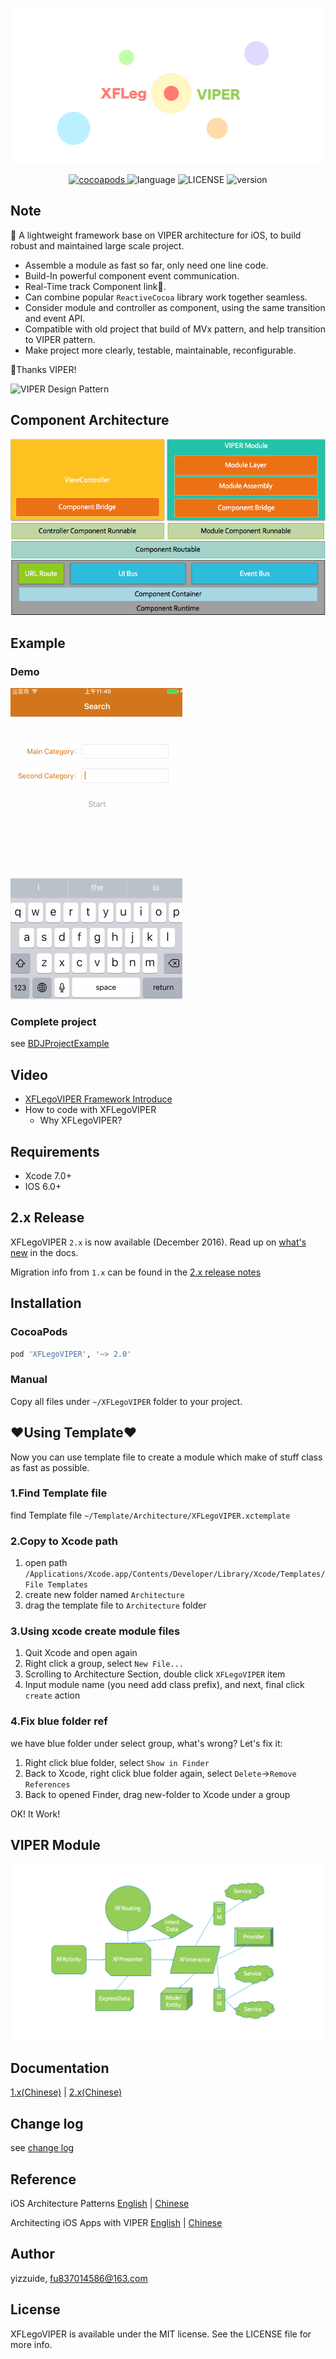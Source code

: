 <p align="center">
    <img src="./ScreenShot/logo.png" alt="logo" width="499"/>
</p>
<p align="center">
  <a href="http://cocoadocs.org/docsets/XFLegoVIPER">
  	<img src="https://img.shields.io/badge/cocoapods-v2.5.0-brightgreen.svg" alt="cocoapods" />
  </a>
  <img src="https://img.shields.io/badge/language-ObjC-orange.svg" alt="language" />
  <img src="https://img.shields.io/npm/l/express.svg" alt="LICENSE" />
  <img src="https://img.shields.io/badge/platform-ios6%2B-green.svg" alt="version" />
</p>

## Note
🚀 A lightweight framework base on VIPER architecture for iOS, to build robust and maintained large scale project.
* Assemble a module as fast so far, only need one line code.
* Build-In powerful component event communication.
* Real-Time track Component link💫.
* Can combine popular `ReactiveCocoa` library work together seamless.
* Consider module and controller as component, using the same transition and event API.
* Compatible with old project that build of MVx pattern, and help transition to VIPER pattern.
* Make project more clearly, testable, maintainable, reconfigurable.

🍺Thanks VIPER!

![VIPER Design Pattern](https://www.objc.io/images/issue-13/2014-06-07-viper-intro-0a53d9f8.jpg)

## Component Architecture
![Component Architecture](./ScreenShot/construct.png)

## Example
### Demo
![Demo](./ScreenShot/usage.gif)

### Complete project
see [BDJProjectExample](https://github.com/yizzuide/BDJProjectExample)

## Video
- [XFLegoVIPER Framework Introduce](https://pan.baidu.com/s/1mhZHRQC)
- How to code with XFLegoVIPER
    * Why XFLegoVIPER?


## Requirements
* Xcode 7.0+
* IOS 6.0+

## 2.x Release
XFLegoVIPER `2.x` is now available (December 2016). Read up on [what's new](https://github.com/yizzuide/XFLegoVIPER/wiki/1.-Getting-Started-(%E5%BF%AB%E9%80%9F%E5%BC%80%E5%A7%8B)) in the docs.

Migration info from `1.x` can be found in the [2.x release notes](./RELEASE.md)

## Installation
### CocoaPods
```ruby
pod 'XFLegoVIPER', '~> 2.0'
```

### Manual
Copy all files under `~/XFLegoVIPER` folder  to your project.

## ❤Using Template❤
Now you can use template file to create a module which make of stuff class as fast as possible.
### 1.Find Template file 
find Template file  `~/Template/Architecture/XFLegoVIPER.xctemplate`

### 2.Copy to Xcode path
1. open path `/Applications/Xcode.app/Contents/Developer/Library/Xcode/Templates/File Templates`
2. create new folder named `Architecture`
3. drag the template file to `Architecture` folder

### 3.Using xcode create module files
1. Quit Xcode and open again
2. Right click a group, select `New File...`
3. Scrolling to Architecture Section, double click `XFLegoVIPER` item
4. Input module name (you need add class prefix), and next, final click `create` action

### 4.Fix blue folder ref
we have blue folder under select group, what's wrong? Let's fix it:

1. Right click blue folder, select `Show in Finder`
2. Back to Xcode, right click blue folder again, select `Delete`->`Remove References`
3. Back to opened Finder, drag new-folder to Xcode under a group

OK! It Work!

## VIPER Module
![XFLegoVIPER Module Layer](./ScreenShot/framework.png)

## Documentation
[1.x(Chinese)](./README1_5_x.md) | [2.x(Chinese)](https://github.com/yizzuide/XFLegoVIPER/wiki/1.-Getting-Started-(%E5%BF%AB%E9%80%9F%E5%BC%80%E5%A7%8B))

## Change log
see [change log](./RELEASE.md)

## Reference
iOS Architecture Patterns [English](https://medium.com/ios-os-x-development/ios-architecture-patterns-ecba4c38de52#.6tpii2lax) | [Chinese](http://www.cocoachina.com/ios/20160108/14916.html?utm_source=tuicool&utm_medium=referral)

Architecting iOS Apps with VIPER [English](https://www.objc.io/issues/13-architecture/viper/) | [Chinese](https://objccn.io/issue-13-5/)

## Author
yizzuide, fu837014586@163.com

## License
XFLegoVIPER is available under the MIT license. See the LICENSE file for more info.

